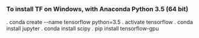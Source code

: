 ### To install TF on Windows,  with Anaconda Python 3.5 (64 bit)
. conda create --name tensorflow python=3.5
. activate tensorflow
. conda install jupyter
. conda install scipy
. pip install tensorflow-gpu

